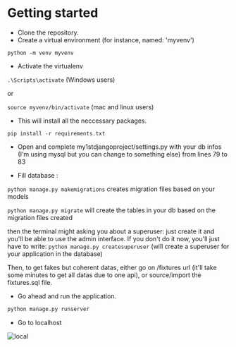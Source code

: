 # Getting started
* Clone the repository.
* Create a virtual environment (for instance, named: 'myvenv')

`python -m venv myvenv`

* Activate the virtualenv

`.\Scripts\activate` (Windows users)

or

`source myvenv/bin/activate` (mac and linux users)

* This will install all the neccessary packages.

`pip install -r requirements.txt`

* Open and complete my1stdjangoproject/settings.py with your db infos (I'm using mysql but you can change to something else) from lines 79 to 83
 
* Fill database :

```python manage.py makemigrations``` creates migration files based on your models

```python manage.py migrate``` will create the tables in your db based on the migration files created

then the terminal might asking you about a superuser: just create it and you'll be able to use the admin interface.
If you don't do it now, you'll just have to write:
```python manage.py createsuperuser``` (will create a superuser for your application in the database)

Then, to get fakes but coherent datas, either go on /fixtures url (it'll take some minutes to get all datas due to one api), or source/import the fixtures.sql file.

* Go ahead and run the application.

```python
python manage.py runserver
```

* Go to localhost

![local](https://user-images.githubusercontent.com/30196830/42422925-f308a002-830d-11e8-82e7-61d62c8a0774.png)